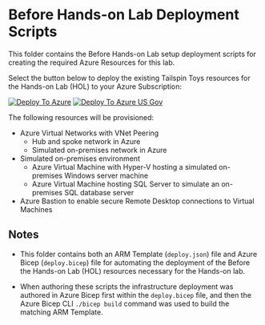 # Before Hands-on Lab Deployment Scripts

This folder contains the Before Hands-on Lab setup deployment scripts for creating the required Azure Resources for this lab.

Select the button below to deploy the existing Tailspin Toys resources for the Hands-on Lab (HOL) to your Azure Subscription:

[![Deploy To Azure](../../images/deploytoazure.svg "Deploy To Azure")](https://portal.azure.com/#create/Microsoft.Template/uri/https%3A%2F%2Fraw.githubusercontent.com%2Fmicrosoft%2FTechExcel-Securely-migrate-Windows-Server-and-SQL-Server-workloads-to-Azure%2Fmain%2FHands-on%2520lab%2Fresources%2Fdeployment%2Fdeploy.json)
[![Deploy To Azure US Gov](../../images/deploytoazuregov.svg "Deploy to Azure Gov")](https://portal.azure.us/#create/Microsoft.Template/uri/https%3A%2F%2Fraw.githubusercontent.com%2Fmicrosoft%2FTechExcel-Securely-migrate-Windows-Server-and-SQL-Server-workloads-to-Azure%2Fmain%2FHands-on%2520lab%2Fresources%2Fdeployment%2Fdeploy.json)

The following resources will be provisioned:

- Azure Virtual Networks with VNet Peering
  - Hub and spoke network in Azure
  - Simulated on-premises network in Azure
- Simulated on-premises environment
  - Azure Virtual Machine with Hyper-V hosting a simulated on-premises Windows server machine
  - Azure Virtual Machine hosting SQL Server to simulate an on-premises SQL database server
- Azure Bastion to enable secure Remote Desktop connections to Virtual Machines

## Notes

- This folder contains both an ARM Template (`deploy.json`) file and Azure Bicep (`deploy.bicep`) file for automating the deployment of the Before the Hands-on Lab (HOL) resources necessary for the Hands-on lab.

- When authoring these scripts the infrastructure deployment was authored in Azure Bicep first within the `deploy.bicep` file, and then the Azure Bicep CLI `./bicep build` command was used to build the matching ARM Template.
